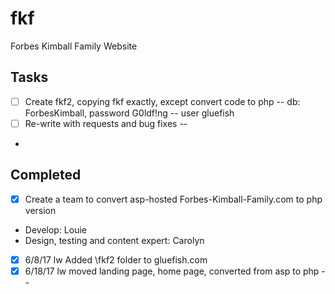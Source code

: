 # fkf
Forbes Kimball Family Website

## Tasks
  - [ ] Create fkf2, copying fkf exactly, except convert code to php
 -- db: ForbesKimball, password G0ldf!ng
 -- user gluefish
  - [ ] Re-write with requests and bug fixes
 -- 
 +
  ## Completed
  - [x] Create a team to convert asp-hosted Forbes-Kimball-Family.com to php version
  - Develop: Louie
  - Design, testing and content expert: Carolyn
  - [x] 6/8/17 lw Added \fkf2 folder to gluefish.com
  - [x] 6/18/17 lw moved landing page, home page, converted from asp to php
 -- 
